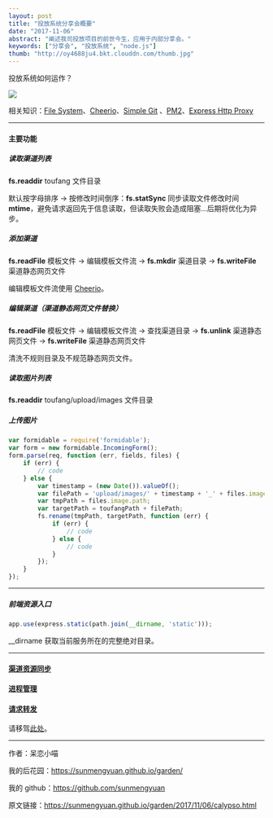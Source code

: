```yaml
---
layout: post
title: "投放系统分享会概要"
date: "2017-11-06"
abstract: "阐述我司投放项目的前世今生，应用于内部分享会。"
keywords: ["分享会", "投放系统", "node.js"]
thumb: "http://oy4688ju4.bkt.clouddn.com/thumb.jpg"
---
```


投放系统如何运作？

![](http://oy4688ju4.bkt.clouddn.com/calypso.jpg)

相关知识：[File System](http://nodejs.cn/api/fs.html)、[Cheerio](https://github.com/cheeriojs/cheerio)、[Simple Git](https://github.com/steveukx/git-js)
、[PM2](https://github.com/Unitech/pm2)、[Express Http Proxy](https://github.com/villadora/express-http-proxy)

*****

#### 主要功能

##### 读取渠道列表

__fs.readdir__ toufang 文件目录

默认按字母排序 -> 按修改时间倒序：__fs.statSync__ 同步读取文件修改时间 __mtime__，避免请求返回先于信息读取，但读取失败会造成阻塞...后期将优化为异步。

##### 添加渠道

__fs.readFile__ 模板文件 -> 编辑模板文件流 -> __fs.mkdir__ 渠道目录 -> __fs.writeFile__ 渠道静态网页文件

编辑模板文件流使用 [Cheerio](https://github.com/cheeriojs/cheerio)。

##### 编辑渠道（渠道静态网页文件替换）

__fs.readFile__ 模板文件 -> 编辑模板文件流 -> 查找渠道目录 -> __fs.unlink__ 渠道静态网页文件 -> __fs.writeFile__ 渠道静态网页文件

清洗不规则目录及不规范静态网页文件。

##### 读取图片列表

__fs.readdir__ toufang/upload/images 文件目录

##### 上传图片

```js
var formidable = require('formidable');
var form = new formidable.IncomingForm();
form.parse(req, function (err, fields, files) {
    if (err) {
        // code
    } else {
        var timestamp = (new Date()).valueOf();
        var filePath = 'upload/images/' + timestamp + '_' + files.image.name;
        var tmpPath = files.image.path;
        var targetPath = toufangPath + filePath;
        fs.rename(tmpPath, targetPath, function (err) {
            if (err) {
                // code
            } else {
                // code
            }
        });
    }
});
```

*****

##### 前端资源入口

```js
app.use(express.static(path.join(__dirname, 'static')));
```

__dirname 获取当前服务所在的完整绝对目录。

*****

#### [渠道资源同步](https://github.com/steveukx/git-js)

#### [进程管理](https://github.com/Unitech/pm2)

#### [请求转发](https://github.com/villadora/express-http-proxy)

请移驾[此处](https://sunmengyuan.github.io/garden/2017/10/20/node-tool.html)。

*****

作者：呆恋小喵

我的后花园：<https://sunmengyuan.github.io/garden/>

我的 github：<https://github.com/sunmengyuan>

原文链接：<https://sunmengyuan.github.io/garden/2017/11/06/calypso.html>
